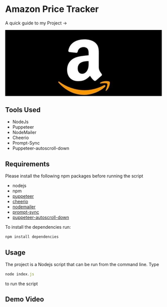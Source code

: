 # Amazon Price Tracker

A quick guide to my Project ->

<img src ="/1.webp">


## Tools Used

- NodeJs
- Puppeteer
- NodeMailer
- Cheerio
- Prompt-Sync
- Puppeteer-autoscroll-down

## Requirements

Please install the following npm packages before running the script

- nodejs
- npm
- [puppeteer](https://npmjs.com/puppeteer)
- [cheerio](https://npmjs.com/cheerio)
- [nodemailer](https://nodemailer.com/about/)
- [prompt-sync](https://www.npmjs.com/package/prompt-sync)
- [puppeteer-autoscroll-down](https://www.npmjs.com/package/puppeteer-autoscroll-down)

To install the dependencies run:

```js
npm install dependencies
```

## Usage

The project is a Nodejs script that can be run from the command line.
Type 

```js
node index.js
``` 
to run the script


## Demo Video